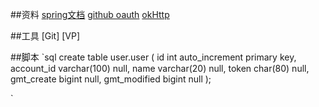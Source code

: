 ##资料
[spring文档](https://spring.io/guides)
[github oauth](https://developer.github.com/apps/building-oauth-apps/)
[okHttp](https://square.github.io/okhttp/)


##工具
[Git]
[VP]

##脚本
`sql
create table user.user
(
	id int auto_increment
		primary key,
	account_id varchar(100) null,
	name varchar(20) null,
	token char(80) null,
	gmt_create bigint null,
	gmt_modified bigint null
);


`